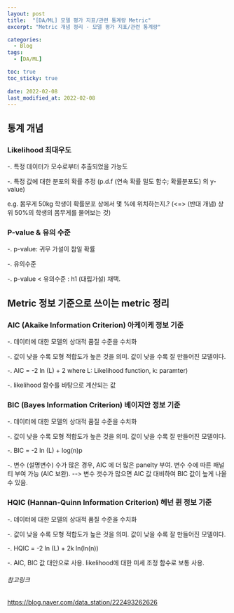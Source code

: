 ```yaml
---
layout: post
title:  "[DA/ML] 모델 평가 지표/관련 통계량 Metric"
excerpt: "Metric 개념 정리 - 모델 평가 지표/관련 통계량"

categories:
  - Blog
tags:
  - [DA/ML]

toc: true
toc_sticky: true
 
date: 2022-02-08
last_modified_at: 2022-02-08
---
```



## 통계 개념
### Likelihood 최대우도
-. 특정 데이터가 모수로부터 추출되었을 가능도

-. 특정 값에 대한 분포의 확률 추정 (p.d.f (연속 확률 밀도 함수; 확률분포도) 의 y-value)

e.g. 몸무게 50kg 학생이 확률분포 상에서 몇 %에 위치하는지.? (<=> (반대 개념) 상위 50%의 학생의 몸무게를 물어보는 것) 

### P-value & 유의 수준
-. p-value: 귀무 가설이 참일 확률

-. 유의수준

-. p-value < 유의수준 : h1 (대립가설) 채택.

## Metric 정보 기준으로 쓰이는 metric 정리
### AIC (Akaike Information Criterion) 아케이케 정보 기준
-. 데이터에 대한 모델의 상대적 품질 수준을 수치화

-. 값이 낮을 수록 모형 적합도가 높은 것을 의미. 값이 낮을 수록 잘 만들어진 모델이다. 

-. AIC = -2 ln (L) + 2 where L: Likelihood function, k: paramter)

-. likelihood 함수를 바탕으로 계산되는 값

### BIC (Bayes Information Criterion) 베이지안 정보 기준
-. 데이터에 대한 모델의 상대적 품질 수준을 수치화

-. 값이 낮을 수록 모형 적합도가 높은 것을 의미. 값이 낮을 수록 잘 만들어진 모델이다. 

-. BIC = -2 ln (L) + log(n)p 

-. 변수 (설명변수) 수가 많은 경우, AIC 에 더 많은 panelty 부여. 변수 수에 따른 패널티 부여 가능 (AIC 보완).  --> 변수 갯수가 많으면 AIC 값 대비하여 BIC 값이 높게 나올 수 있음.

### HQIC (Hannan-Quinn Information Criterion) 헤넌 퀸 정보 기준
-. 데이터에 대한 모델의 상대적 품질 수준을 수치화

-. 값이 낮을 수록 모형 적합도가 높은 것을 의미. 값이 낮을 수록 잘 만들어진 모델이다. 

-. HQIC = -2 ln (L) + 2k ln(ln(n))

-. AIC, BIC 값 대안으로 사용. likelihood에 대한 미세 조정 함수로 보통 사용.


###### 참고링크

https://blog.naver.com/data_station/222493262626
